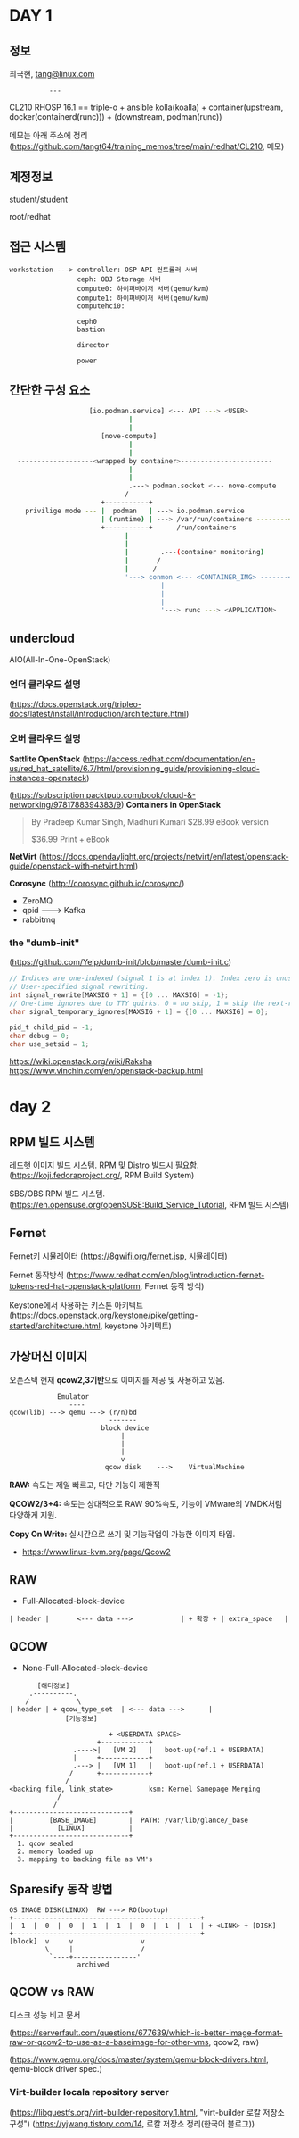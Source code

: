 # DAY 1

## 정보

최국현, tang@linux.com

              
              ---
CL210 RHOSP 16.1 == triple-o + ansible kolla(koalla)
                             + container(upstream, docker(containerd(runc)))
                             +          (downstream, podman(runc))

메모는 아래 주소에 정리
(https://github.com/tangt64/training_memos/tree/main/redhat/CL210, 메모)


## 계정정보

student/student

root/redhat

## 접근 시스템

```
workstation ---> controller: OSP API 컨트롤러 서버
                 ceph: OBJ Storage 서버
                 compute0: 하이퍼바이저 서버(qemu/kvm)
                 compute1: 하이퍼바이저 서버(qemu/kvm)
                 computehci0: 

                 ceph0
                 bastion

                 director

                 power
```


## 간단한 구성 요소

```bash
                    [io.podman.service] <--- API ---> <USER>
                              |
                              |
                       [nove-compute]
                              |
                              |
  -------------------<wrapped by container>-----------------------
                              |
                              |
                              .---> podman.socket <--- nove-compute
                             /
                       +-----------+
    privilige mode --- |  podman   | ---> io.podman.service
                       | (runtime) | ---> /var/run/containers --------+
                       +-----------+      /run/containers             |
                             |                                        |
                             |                                        |
                             |        .---(container monitoring)      |
                             |       /                                |
                             |      /                                 |
                             '---> conmon <--- <CONTAINER_IMG> -------+
                                      |
                                      |
                                      |
                                      '---> runc ---> <APPLICATION>
```                                      



## undercloud


AIO(All-In-One-OpenStack)

### 언더 클라우드 설명
(https://docs.openstack.org/tripleo-docs/latest/install/introduction/architecture.html)


### 오버 클라우드 설명

**Sattlite OpenStack**
(https://access.redhat.com/documentation/en-us/red_hat_satellite/6.7/html/provisioning_guide/provisioning-cloud-instances-openstack)


(https://subscription.packtpub.com/book/cloud-&-networking/9781788394383/9)
**Containers in OpenStack**
>By Pradeep Kumar Singh, Madhuri Kumari
>$28.99
>eBook version
>
>$36.99
>Print + eBook

**NetVirt**
(https://docs.opendaylight.org/projects/netvirt/en/latest/openstack-guide/openstack-with-netvirt.html)


**Corosync**
(http://corosync.github.io/corosync/)


* ZeroMQ
* qpid ---> Kafka
* rabbitmq


### the "dumb-init"

(https://github.com/Yelp/dumb-init/blob/master/dumb-init.c)

```c
// Indices are one-indexed (signal 1 is at index 1). Index zero is unused.
// User-specified signal rewriting.
int signal_rewrite[MAXSIG + 1] = {[0 ... MAXSIG] = -1};
// One-time ignores due to TTY quirks. 0 = no skip, 1 = skip the next-received signal.
char signal_temporary_ignores[MAXSIG + 1] = {[0 ... MAXSIG] = 0};

pid_t child_pid = -1;
char debug = 0;
char use_setsid = 1;
```


https://wiki.openstack.org/wiki/Raksha
https://www.vinchin.com/en/openstack-backup.html


# day 2


## RPM 빌드 시스템

레드햇 이미지 빌드 시스템. RPM 및 Distro 빌드시 필요함.
(https://koji.fedoraproject.org/, RPM Build System)

SBS/OBS RPM 빌드 시스템.
(https://en.opensuse.org/openSUSE:Build_Service_Tutorial, RPM 빌드 시스템)



## Fernet

Fernet키 시뮬레이터
(https://8gwifi.org/fernet.jsp, 시뮬레이터)

Fernet 동작방식
(https://www.redhat.com/en/blog/introduction-fernet-tokens-red-hat-openstack-platform, Fernet 동작 방식)


Keystone에서 사용하는 키스톤 아키텍트
(https://docs.openstack.org/keystone/pike/getting-started/architecture.html, keystone 아키텍트)


## 가상머신 이미지

오픈스택 현재 **qcow2,3기반**으로 이미지를 제공 및 사용하고 있음.
```
            Emulator
               ----
qcow(lib) ---> qemu ---> (r/n)bd
                         -------
                       block device
                            |
                            |
                            |
                            v
                        qcow disk    --->    VirtualMachine
```
**RAW:** 속도는 제일 빠르고, 다만 기능이 제한적

**QCOW2/3+4:** 속도는 상대적으로 RAW 90%속도, 기능이 VMware의 VMDK처럼 다양하게 지원. 

**Copy On Write:** 실시간으로 쓰기 및 기능작업이 가능한 이미지 타입. 

- https://www.linux-kvm.org/page/Qcow2


## RAW
- Full-Allocated-block-device
```
| header |       <--- data --->            | + 확장 + | extra_space   |
```

## QCOW

- None-Full-Allocated-block-device
```
       [해더정보]
     .----------.
    /            \
| header | + qcow_type_set  | <--- data --->      | 
              [기능정보]
```



```         
                         + <USERDATA SPACE>
                      +------------+
                .---->|   [VM 2]   |   boot-up(ref.1 + USERDATA)
                |     +------------+
                .---> |   [VM 1]   |   boot-up(ref.1 + USERDATA)
               /      +------------+
              /
<backing file, link_state>         ksm: Kernel Samepage Merging
            /
           /
+-----------------------------+
|         [BASE_IMAGE]        |  PATH: /var/lib/glance/_base
|           [LINUX]           |
+-----------------------------+
  1. qcow sealed
  2. memory loaded up 
  3. mapping to backing file as VM's
```            


## Sparesify 동작 방법
```
OS IMAGE DISK(LINUX)  RW ---> RO(bootup)
+-----------------------------------------------+
|  1  |  0  |  0  |  1  |  1  |  0  |  1  |  1  | + <LINK> + [DISK]
+-----------------------------------------------+
[block]  v     v                 v
         \     |                 /
          `----+----------------'
                 archived
```


## QCOW vs RAW

디스크 성능 비교 문서

(https://serverfault.com/questions/677639/which-is-better-image-format-raw-or-qcow2-to-use-as-a-baseimage-for-other-vms, qcow2, raw)

(https://www.qemu.org/docs/master/system/qemu-block-drivers.html, qemu-block driver spec.)


### Virt-builder locala repository server

(https://libguestfs.org/virt-builder-repository.1.html, "virt-builder 로칼 저장소 구성")
(https://yjwang.tistory.com/14, 로칼 저장소 정리(한국어 블로그))